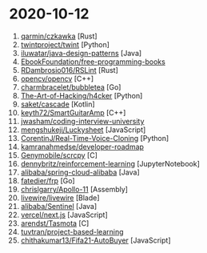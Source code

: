 # 2020-10-12

1. [qarmin/czkawka](https://github.com/qarmin/czkawka "Multi functional app to find duplicates, empty folders etc.") [Rust]
2. [twintproject/twint](https://github.com/twintproject/twint "An advanced Twitter scraping & OSINT tool written in Python that doesn't use Twitter's API, allowing you to scrape a user's followers, following, Tweets and more while evading most API limitations.") [Python]
3. [iluwatar/java-design-patterns](https://github.com/iluwatar/java-design-patterns "Design patterns implemented in Java") [Java]
4. [EbookFoundation/free-programming-books](https://github.com/EbookFoundation/free-programming-books "📚 Freely available programming books") 
5. [RDambrosio016/RSLint](https://github.com/RDambrosio016/RSLint "A (WIP) Extremely fast JavaScript linter and Rust crate") [Rust]
6. [opencv/opencv](https://github.com/opencv/opencv "Open Source Computer Vision Library") [C++]
7. [charmbracelet/bubbletea](https://github.com/charmbracelet/bubbletea "A powerful little TUI framework 🏗") [Go]
8. [The-Art-of-Hacking/h4cker](https://github.com/The-Art-of-Hacking/h4cker "This repository is primarily maintained by Omar Santos and includes thousands of resources related to ethical hacking / penetration testing, digital forensics and incident response (DFIR), vulnerability research, exploit development, reverse engineering, and more.") [Python]
9. [saket/cascade](https://github.com/saket/cascade "Nested popup menus with smooth height animations on Android") [Kotlin]
10. [keyth72/SmartGuitarAmp](https://github.com/keyth72/SmartGuitarAmp "Guitar plugin made with JUCE that uses neural network models to emulate real world hardware.") [C++]
11. [jwasham/coding-interview-university](https://github.com/jwasham/coding-interview-university "A complete computer science study plan to become a software engineer.") 
12. [mengshukeji/Luckysheet](https://github.com/mengshukeji/Luckysheet "Luckysheet is an online spreadsheet like excel that is powerful, simple to configure, and completely open source.") [JavaScript]
13. [CorentinJ/Real-Time-Voice-Cloning](https://github.com/CorentinJ/Real-Time-Voice-Cloning "Clone a voice in 5 seconds to generate arbitrary speech in real-time") [Python]
14. [kamranahmedse/developer-roadmap](https://github.com/kamranahmedse/developer-roadmap "Roadmap to becoming a web developer in 2020") 
15. [Genymobile/scrcpy](https://github.com/Genymobile/scrcpy "Display and control your Android device") [C]
16. [dennybritz/reinforcement-learning](https://github.com/dennybritz/reinforcement-learning "Implementation of Reinforcement Learning Algorithms. Python, OpenAI Gym, Tensorflow. Exercises and Solutions to accompany Sutton's Book and David Silver's course.") [JupyterNotebook]
17. [alibaba/spring-cloud-alibaba](https://github.com/alibaba/spring-cloud-alibaba "Spring Cloud Alibaba provides a one-stop solution for application development for the distributed solutions of Alibaba middleware.") [Java]
18. [fatedier/frp](https://github.com/fatedier/frp "A fast reverse proxy to help you expose a local server behind a NAT or firewall to the internet.") [Go]
19. [chrislgarry/Apollo-11](https://github.com/chrislgarry/Apollo-11 "Original Apollo 11 Guidance Computer (AGC) source code for the command and lunar modules.") [Assembly]
20. [livewire/livewire](https://github.com/livewire/livewire "A full-stack framework for Laravel that takes the pain out of building dynamic UIs.") [Blade]
21. [alibaba/Sentinel](https://github.com/alibaba/Sentinel "A powerful flow control component enabling reliability, resilience and monitoring for microservices. (面向云原生微服务的高可用流控防护组件)") [Java]
22. [vercel/next.js](https://github.com/vercel/next.js "The React Framework") [JavaScript]
23. [arendst/Tasmota](https://github.com/arendst/Tasmota "Alternative firmware for ESP8266 with easy configuration using webUI, OTA updates, automation using timers or rules, expandability and entirely local control over MQTT, HTTP, Serial or KNX. Full documentation at") [C]
24. [tuvtran/project-based-learning](https://github.com/tuvtran/project-based-learning "Curated list of project-based tutorials") 
25. [chithakumar13/Fifa21-AutoBuyer](https://github.com/chithakumar13/Fifa21-AutoBuyer "Fifa 21 AutoBuyer / Snipping Bot for fifa 21 ultimate team web app") [JavaScript]
